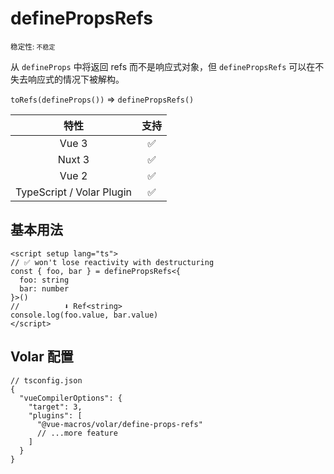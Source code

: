 # definePropsRefs

<small>稳定性: <code class="!text-yellow-600">不稳定</code></small>

从 `defineProps` 中将返回 refs 而不是响应式对象，但 `definePropsRefs` 可以在不失去响应式的情况下被解构。

`toRefs(defineProps())` => `definePropsRefs()`

|           特性            |        支持        |
| :-----------------------: | :----------------: |
|           Vue 3           | :white_check_mark: |
|          Nuxt 3           | :white_check_mark: |
|           Vue 2           | :white_check_mark: |
| TypeScript / Volar Plugin | :white_check_mark: |

## 基本用法

```vue {2-3,8}
<script setup lang="ts">
// ✅ won't lose reactivity with destructuring
const { foo, bar } = definePropsRefs<{
  foo: string
  bar: number
}>()
//          ⬇️ Ref<string>
console.log(foo.value, bar.value)
</script>
```

## Volar 配置

```jsonc {6}
// tsconfig.json
{
  "vueCompilerOptions": {
    "target": 3,
    "plugins": [
      "@vue-macros/volar/define-props-refs"
      // ...more feature
    ]
  }
}
```
